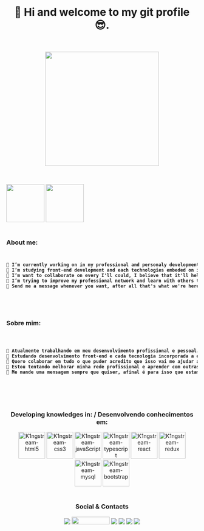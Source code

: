 </br>
<h1 align="center">👋 Hi and welcome to my git profile 😎.</h1>
</br></br>

<div align="center">
<img src="https://raw.githubusercontent.com/trepichio/trepichio/master/assets/code.gif" widt=500px; height="300px;">
</div>

</br></br>
<img height="100em" src="https://github-readme-stats.vercel.app/api?username=k1ngstream&theme=cobalt&show_icons=true)">
<img height="100em" src="https://github-readme-stats.vercel.app/api/top-langs/?username=k1ngstream&theme=cobalt&layout=compact">
</br></br>


  
### About me:
<div>
  <code>
<pre>
<strong>🔭 I’m currently working on in my professional and personaly development.</strong>
<strong>🌱 I’m studying front-end development and each technologies embeded on it.</strong>
<strong>👯 I’m want to collaborate on every I'll could, I believe that it'll help me improve my skills in development carrer.</strong>
<strong>🤔 I’m trying to improve my professional network and learn with others that had more experience than me.</strong>
<strong>💬 Send me a message whenever you want, after all that's what we're here for, to exchange knowledge. </strong>
</pre>
  </code>
</div>
  </br>
  
### Sobre mim:
  
 <div>
  <code>
    <pre>
<strong>🔭 Atualmente trabalhando em meu desenvolvimento profissional e pessoal.</strong>
<strong>🌱 Estudando desenvolvimento front-end e cada tecnologia incorporada a ele.</strong>
<strong>👯 Quero colaborar em tudo o que puder acredito que isso vai me ajudar a melhorar minhas habilidades na carreira de dev.</strong>
<strong>🤔 Estou tentando melhorar minha rede profissional e aprender com outras pessoas que têm mais experiência do que eu.</strong>
<strong>💬 Me mande uma mensagem sempre que quiser, afinal é para isso que estamos aqui, para trocar conhecimentos.</strong>
    </pre>
  </code>
</div>
    
</br>

<div align="center">
  
### Developing knowledges in: / Desenvolvendo conhecimentos em:

  <img width="70" src="https://cdn.jsdelivr.net/gh/devicons/devicon/icons/html5/html5-original.svg"  alt="K1ngstream-html5"/>
  <img width="70" src="https://cdn.jsdelivr.net/gh/devicons/devicon/icons/css3/css3-original.svg" alt="K1ngstream-css3" />
  <img width="70" src="https://cdn.jsdelivr.net/gh/devicons/devicon/icons/javascript/javascript-original.svg" alt="K1ngstream-javaScript" />
  <img width="70" src="https://cdn.jsdelivr.net/gh/devicons/devicon/icons/typescript/typescript-original.svg" alt="K1ngstream-typescript"/>
  <img width="70" src="https://cdn.jsdelivr.net/gh/devicons/devicon/icons/react/react-original.svg" alt="K1ngstream-react"/>
  <img width="70" src="https://cdn.jsdelivr.net/gh/devicons/devicon/icons/redux/redux-original.svg" alt="K1ngstream-redux"/>
  <img width="70" src="https://cdn.jsdelivr.net/gh/devicons/devicon/icons/mysql/mysql-original-wordmark.svg" alt="K1ngstream-mysql"/>
  <img width="70" src="https://cdn.jsdelivr.net/gh/devicons/devicon/icons/bootstrap/bootstrap-plain.svg" alt="K1ngstream-bootstrap"/>
</div>

</br>

<div align="center">
  
  ### Social & Contacts

  <a href="https://www.linkedin.com/in/paulo-silva-94901812b/" target="_blank"><img src="https://img.shields.io/badge/-LinkedIn-%230077B5?style=for-the-badge&logo=linkedin&logoColor=white" target="_blank"></a>
  <a href = "mailto:paulo.ads.silva@hotmail.com"><img src="https://iconape.com/wp-content/png_logo_vector/outlook-com-logo.png" width="100" height="20" target="_blank"></a>
   <a href = "mailto:paulinhosajsilva@gmail.com"><img src="https://img.shields.io/badge/-Gmail-%23333?style=for-the-badge&logo=gmail&logoColor=white" target="_blank"></a>
  <a href="https://www.twitch.tv/k1ngstream" target="_blank"><img src="https://img.shields.io/badge/Twitch-9146FF?style=for-the-badge&logo=twitch&logoColor=white" target="_blank"></a>
  <a href="https://discord.gg/cEzjjtfJZ2" target="_blank"><img src="https://img.shields.io/badge/Discord-7289DA?style=for-the-badge&logo=discord&logoColor=white" target="_blank"></a> 
  <a href="#" target="_blank"><img src="https://img.shields.io/badge/-Instagram-%23E4405F?style=for-the-badge&logo=instagram&logoColor=white" target="_blank"></a>
 	</div>
  </br></br></br></br></br></br></br></br></br></br>

